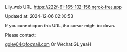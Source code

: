 Lily_web URL: https://222f-61-165-102-156.ngrok-free.app

Updated at: 2024-12-06 02:00:53

If you cannot open this URL, the server might be down.

Please contact: 

goley04@foxmail.com Or Wechat:GL_yeaH
